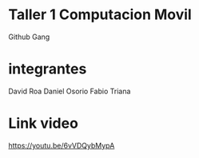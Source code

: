 # Taller 1 Computacion Movil
Github Gang
# integrantes
David Roa
Daniel Osorio
Fabio Triana
# Link video
https://youtu.be/6vVDQybMypA
